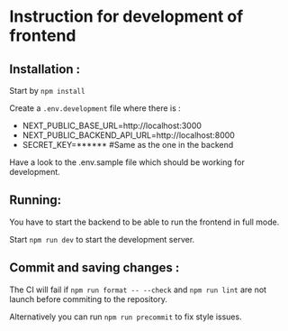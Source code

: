 # Instruction for development of frontend

## Installation :

Start by `npm install`

Create a `.env.development` file where there is :

- NEXT_PUBLIC_BASE_URL=http://localhost:3000
- NEXT_PUBLIC_BACKEND_API_URL=http://localhost:8000
- SECRET_KEY=\*\*\*\*\*\* #Same as the one in the backend

Have a look to the .env.sample file which should be working for development.

## Running:

You have to start the backend to be able to run the frontend in full mode.

Start `npm run dev` to start the development server.

## Commit and saving changes :

The CI will fail if `npm run format -- --check` and `npm run lint` are not launch before commiting to the repository.

Alternatively you can run `npm run precommit` to fix style issues.
